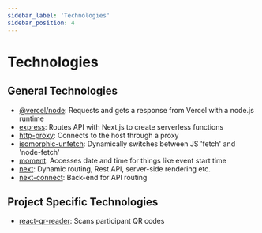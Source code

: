 ```yaml
---
sidebar_label: 'Technologies'
sidebar_position: 4
---
```

# Technologies

## General Technologies
- [@vercel/node](https://vercel.com/docs/runtimes#official-runtimes/): Requests and gets a response from Vercel with a node.js runtime
- [express](https://expressjs.com/en/5x/api.html): Routes API with Next.js to create serverless functions
- [http-proxy](https://www.npmjs.com/package/http-proxy): Connects to the host through a proxy
- [isomorphic-unfetch](https://openbase.com/js/isomorphic-unfetch/documentation):  Dynamically switches between JS 'fetch' and 'node-fetch'
- [moment](https://momentjs.com/docs/): Accesses date and time for things like event start time
- [next](https://nextjs.org/docs): Dynamic routing, Rest API, server-side rendering etc.
- [next-connect](https://www.npmjs.com/package/next-connect): Back-end for API routing

## Project Specific Technologies
- [react-qr-reader](https://www.npmjs.com/package/react-qr-reader): Scans participant QR codes